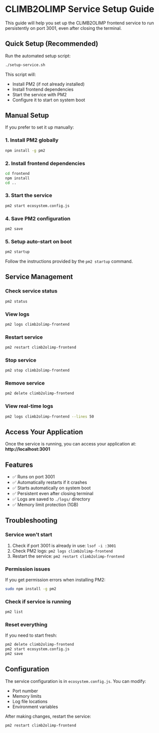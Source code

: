 # CLIMB2OLIMP Service Setup Guide

This guide will help you set up the CLIMB2OLIMP frontend service to run persistently on port 3001, even after closing the terminal.

## Quick Setup (Recommended)

Run the automated setup script:

```bash
./setup-service.sh
```

This script will:
- Install PM2 (if not already installed)
- Install frontend dependencies
- Start the service with PM2
- Configure it to start on system boot

## Manual Setup

If you prefer to set it up manually:

### 1. Install PM2 globally

```bash
npm install -g pm2
```

### 2. Install frontend dependencies

```bash
cd frontend
npm install
cd ..
```

### 3. Start the service

```bash
pm2 start ecosystem.config.js
```

### 4. Save PM2 configuration

```bash
pm2 save
```

### 5. Setup auto-start on boot

```bash
pm2 startup
```

Follow the instructions provided by the `pm2 startup` command.

## Service Management

### Check service status
```bash
pm2 status
```

### View logs
```bash
pm2 logs climb2olimp-frontend
```

### Restart service
```bash
pm2 restart climb2olimp-frontend
```

### Stop service
```bash
pm2 stop climb2olimp-frontend
```

### Remove service
```bash
pm2 delete climb2olimp-frontend
```

### View real-time logs
```bash
pm2 logs climb2olimp-frontend --lines 50
```

## Access Your Application

Once the service is running, you can access your application at:
**http://localhost:3001**

## Features

- ✅ Runs on port 3001
- ✅ Automatically restarts if it crashes
- ✅ Starts automatically on system boot
- ✅ Persistent even after closing terminal
- ✅ Logs are saved to `./logs/` directory
- ✅ Memory limit protection (1GB)

## Troubleshooting

### Service won't start
1. Check if port 3001 is already in use: `lsof -i :3001`
2. Check PM2 logs: `pm2 logs climb2olimp-frontend`
3. Restart the service: `pm2 restart climb2olimp-frontend`

### Permission issues
If you get permission errors when installing PM2:
```bash
sudo npm install -g pm2
```

### Check if service is running
```bash
pm2 list
```

### Reset everything
If you need to start fresh:
```bash
pm2 delete climb2olimp-frontend
pm2 start ecosystem.config.js
pm2 save
```

## Configuration

The service configuration is in `ecosystem.config.js`. You can modify:
- Port number
- Memory limits
- Log file locations
- Environment variables

After making changes, restart the service:
```bash
pm2 restart climb2olimp-frontend
